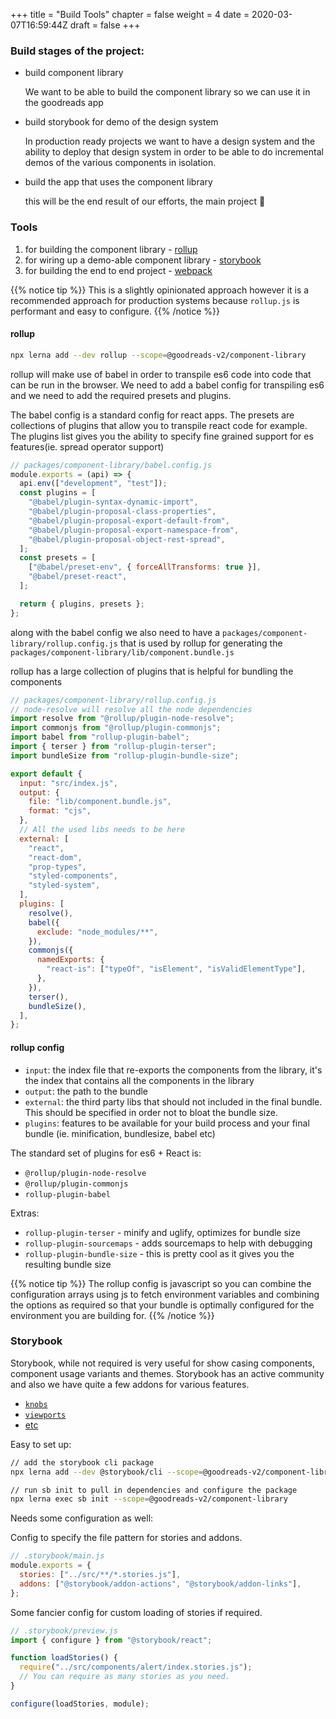 +++
title = "Build Tools"
chapter = false
weight = 4
date = 2020-03-07T16:59:44Z
draft = false
+++

### Build stages of the project:

- build component library

  We want to be able to build the component library so we can use it in the goodreads app

- build storybook for demo of the design system

  In production ready projects we want to have a design system and
  the ability to deploy that design system in order to be able to do incremental
  demos of the various components in isolation.

- build the app that uses the component library

  this will be the end result of our efforts, the main project 🎉

### Tools

1. for building the component library - [rollup](https://rollupjs.org/guide/en/)
2. for wiring up a demo-able component library - [storybook](https://storybook.js.org/)
3. for building the end to end project - [webpack](https://webpack.js.org/)

{{% notice tip %}}
This is a slightly opinionated approach however it is a recommended approach for
production systems because `rollup.js` is performant and easy to configure.
{{% /notice %}}

#### rollup

```bash
npx lerna add --dev rollup --scope=@goodreads-v2/component-library
```

rollup will make use of babel in order to transpile es6 code into code that can be
run in the browser. We need to add a babel config for transpiling es6 and we need to
add the required presets and plugins.

The babel config is a standard config for react apps. The presets are collections
of plugins that allow you to transpile react code for example. The plugins list gives
you the ability to specify fine grained support for es features(ie. spread operator support)

```javascript
// packages/component-library/babel.config.js
module.exports = (api) => {
  api.env(["development", "test"]);
  const plugins = [
    "@babel/plugin-syntax-dynamic-import",
    "@babel/plugin-proposal-class-properties",
    "@babel/plugin-proposal-export-default-from",
    "@babel/plugin-proposal-export-namespace-from",
    "@babel/plugin-proposal-object-rest-spread",
  ];
  const presets = [
    ["@babel/preset-env", { forceAllTransforms: true }],
    "@babel/preset-react",
  ];

  return { plugins, presets };
};
```

along with the babel config we also need to have a `packages/component-library/rollup.config.js` that
is used by rollup for generating the `packages/component-library/lib/component.bundle.js`

rollup has a large collection of plugins that is helpful for bundling the components

```javascript
// packages/component-library/rollup.config.js
// node-resolve will resolve all the node dependencies
import resolve from "@rollup/plugin-node-resolve";
import commonjs from "@rollup/plugin-commonjs";
import babel from "rollup-plugin-babel";
import { terser } from "rollup-plugin-terser";
import bundleSize from "rollup-plugin-bundle-size";

export default {
  input: "src/index.js",
  output: {
    file: "lib/component.bundle.js",
    format: "cjs",
  },
  // All the used libs needs to be here
  external: [
    "react",
    "react-dom",
    "prop-types",
    "styled-components",
    "styled-system",
  ],
  plugins: [
    resolve(),
    babel({
      exclude: "node_modules/**",
    }),
    commonjs({
      namedExports: {
        "react-is": ["typeOf", "isElement", "isValidElementType"],
      },
    }),
    terser(),
    bundleSize(),
  ],
};
```

#### rollup config

- `input`: the index file that re-exports the components from the
  library, it's the index that contains all the components in the library
- `output`: the path to the bundle
- `external`: the third party libs that should not included in the final bundle.
  This should be specified in order not to bloat the bundle size.
- `plugins`: features to be available for your build process and your final bundle
  (ie. minification, bundlesize, babel etc)

The standard set of plugins for es6 + React is:

- `@rollup/plugin-node-resolve`
- `@rollup/plugin-commonjs`
- `rollup-plugin-babel`

Extras:

- `rollup-plugin-terser` - minify and uglify, optimizes for bundle size
- `rollup-plugin-sourcemaps` - adds sourcemaps to help with debugging
- `rollup-plugin-bundle-size` - this is pretty cool as it gives you the resulting bundle size

{{% notice tip %}}
The rollup config is javascript so you can combine the configuration arrays using
js to fetch environment variables and combining the options as required so that your bundle
is optimally configured for the environment you are building for.
{{% /notice %}}

### Storybook

Storybook, while not required is very useful for show casing components, component usage
variants and themes. Storybook has an active community and also we have quite a few addons
for various features.

- [`knobs`](https://github.com/storybookjs/storybook/tree/master/addons/knobs)
- [`viewports`](https://github.com/storybookjs/storybook/tree/master/addons/viewport)
- [etc](https://storybook.js.org/addons/)

Easy to set up:

```bash
// add the storybook cli package
npx lerna add --dev @storybook/cli --scope=@goodreads-v2/component-library

// run sb init to pull in dependencies and configure the package
npx lerna exec sb init --scope=@goodreads-v2/component-library
```

Needs some configuration as well:

Config to specify the file pattern for stories and addons.

```javascript
// .storybook/main.js
module.exports = {
  stories: ["../src/**/*.stories.js"],
  addons: ["@storybook/addon-actions", "@storybook/addon-links"],
};
```

Some fancier config for custom loading of stories if required.

```javascript
// .storybook/preview.js
import { configure } from "@storybook/react";

function loadStories() {
  require("../src/components/alert/index.stories.js");
  // You can require as many stories as you need.
}

configure(loadStories, module);
```
